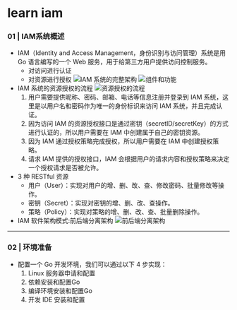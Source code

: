 # learn iam
### 01 | IAM系统概述
* IAM（Identity and Access Management，身份识别与访问管理）系统是用 Go 语言编写的一个 Web 服务，用于给第三方用户提供访问控制服务。
    * 对访问进行认证
    * 对资源进行授权
![IAM 系统的完整架构](https://static001.geekbang.org/resource/image/0a/42/0a5f6fd67af1eda1c690c8216dc5e042.jpg?wh=3197*2063)
![组件和功能](https://static001.geekbang.org/resource/image/6c/71/6cdbde36255c7fb2d4f2e718c9077a71.jpeg?wh=1920*1043)
* IAM 系统的资源授权的流程
    ![资源授权的流程](https://static001.geekbang.org/resource/image/ee/50/eed75fcd91d6e726ca74315d65193150.jpg?wh=2513*1134)
    1. 用户需要提供昵称、密码、邮箱、电话等信息注册并登录到 IAM 系统，这里是以用户名和密码作为唯一的身份标识来访问 IAM 系统，并且完成认证。
    2. 因为访问 IAM 的资源授权接口是通过密钥（secretID/secretKey）的方式进行认证的，所以用户需要在 IAM 中创建属于自己的密钥资源。
    3. 因为 IAM 通过授权策略完成授权，所以用户需要在 IAM 中创建授权策略。
    4. 请求 IAM 提供的授权接口，IAM 会根据用户的请求内容和授权策略来决定一个授权请求是否被允许。
* 3 种 RESTful 资源
    * 用户（User）：实现对用户的增、删、改、查、修改密码、批量修改等操作。
    * 密钥（Secret）：实现对密钥的增、删、改、查操作。
    * 策略（Policy）：实现对策略的增、删、改、查、批量删除操作。
* IAM 软件架构模式:前后端分离架构
![前后端分离架构](https://static001.geekbang.org/resource/image/a2/76/a2e1f1cc135debd86611yya1f221c476.jpg?wh=2519*1447)
---
### 02 | 环境准备
* 配置一个 Go 开发环境，我们可以通过以下 4 步实现：
    1. Linux 服务器申请和配置
    2. 依赖安装和配置Go 
    3. 编译环境安装和配置Go 
    4. 开发 IDE 安装和配置